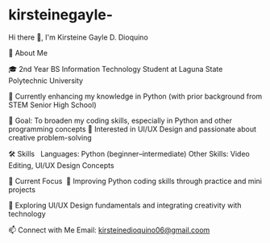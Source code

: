 # kirsteinegayle-
  Hi there 👋, I'm Kirsteine Gayle D. Dioquino  

🧾 About Me 


🎓 2nd Year BS Information Technology Student at Laguna State Polytechnic University


🌱 Currently enhancing my knowledge in Python (with prior background from STEM Senior High School)


🎯 Goal: To broaden my coding skills, especially in Python and other programming concepts 🎨 Interested in UI/UX Design and passionate about creative problem-solving 


🛠 Skills 
 Languages: Python (beginner–intermediate)
Other Skills: Video Editing, UI/UX Design Concepts 


📌 Current Focus 
📖 Improving Python coding skills through practice and mini projects 


🎨 Exploring UI/UX Design fundamentals and integrating creativity with technology


📫 Connect with Me Email: kirsteinedioquino06@gmail.coom
